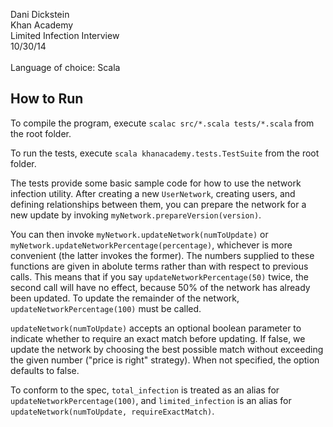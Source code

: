 Dani Dickstein<br />
Khan Academy<br />
Limited Infection Interview<br />
10/30/14
<br /><br />
Language of choice: Scala

## How to Run
  To compile the program, execute `scalac src/*.scala tests/*.scala` from the root folder.

  To run the tests, execute `scala khanacademy.tests.TestSuite` from the root folder.

  The tests provide some basic sample code for how to use the network infection
  utility.  After creating a new `UserNetwork`, creating users, and defining
  relationships between them, you can prepare the network for a new update
  by invoking `myNetwork.prepareVersion(version)`.

  You can then invoke `myNetwork.updateNetwork(numToUpdate)` or 
  `myNetwork.updateNetworkPercentage(percentage)`, whichever is more
  convenient (the latter invokes the former).  The numbers supplied to these
  functions are given in abolute terms rather than with respect to previous
  calls.  This means that if you say `updateNetworkPercentage(50)` twice, the
  second call will have no effect, because 50% of the network has already been
  updated.  To update the remainder of the network,
  `updateNetworkPercentage(100)` must be called.

  `updateNetwork(numToUpdate)` accepts an optional boolean parameter to
  indicate whether to require an exact match before updating.  If false, we
  update the network by choosing the best possible match without exceeding the
  given number ("price is right" strategy).  When not specified, the option
  defaults to false.

  To conform to the spec, `total_infection` is treated as an alias
  for `updateNetworkPercentage(100)`, and `limited_infection` is an alias for
  `updateNetwork(numToUpdate, requireExactMatch)`.
